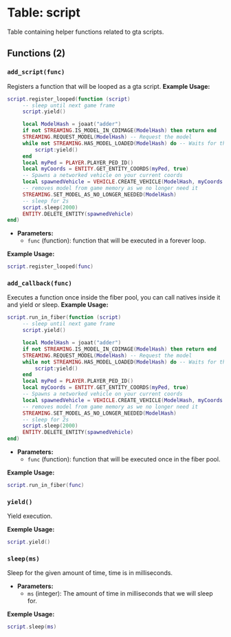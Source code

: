 # Table: script

Table containing helper functions related to gta scripts.

## Functions (2)

### `add_script(func)`

Registers a function that will be looped as a gta script.
**Example Usage:**
```lua
script.register_looped(function (script)
     -- sleep until next game frame
     script.yield()

     local ModelHash = joaat("adder")
     if not STREAMING.IS_MODEL_IN_CDIMAGE(ModelHash) then return end
     STREAMING.REQUEST_MODEL(ModelHash) -- Request the model
     while not STREAMING.HAS_MODEL_LOADED(ModelHash) do -- Waits for the model to load
         script:yield()
     end
     local myPed = PLAYER.PLAYER_PED_ID()
     local myCoords = ENTITY.GET_ENTITY_COORDS(myPed, true)
     -- Spawns a networked vehicle on your current coords
     local spawnedVehicle = VEHICLE.CREATE_VEHICLE(ModelHash, myCoords.x, myCoords.y, myCoords.z, ENTITY.GET_ENTITY_HEADING(myPed), true, false)
     -- removes model from game memory as we no longer need it
     STREAMING.SET_MODEL_AS_NO_LONGER_NEEDED(ModelHash)
     -- sleep for 2s
     script.sleep(2000)
     ENTITY.DELETE_ENTITY(spawnedVehicle)
end)
```

- **Parameters:**
  - `func` (function): function that will be executed in a forever loop.

**Example Usage:**
```lua
script.register_looped(func)
```

### `add_callback(func)`

Executes a function once inside the fiber pool, you can call natives inside it and yield or sleep.
**Example Usage:**
```lua
script.run_in_fiber(function (script)
     -- sleep until next game frame
     script.yield()

     local ModelHash = joaat("adder")
     if not STREAMING.IS_MODEL_IN_CDIMAGE(ModelHash) then return end
     STREAMING.REQUEST_MODEL(ModelHash) -- Request the model
     while not STREAMING.HAS_MODEL_LOADED(ModelHash) do -- Waits for the model to load
         script:yield()
     end
     local myPed = PLAYER.PLAYER_PED_ID()
     local myCoords = ENTITY.GET_ENTITY_COORDS(myPed, true)
     -- Spawns a networked vehicle on your current coords
     local spawnedVehicle = VEHICLE.CREATE_VEHICLE(ModelHash, myCoords.x, myCoords.y, myCoords.z, ENTITY.GET_ENTITY_HEADING(myPed), true, false)
     -- removes model from game memory as we no longer need it
     STREAMING.SET_MODEL_AS_NO_LONGER_NEEDED(ModelHash)
     -- sleep for 2s
     script.sleep(2000)
     ENTITY.DELETE_ENTITY(spawnedVehicle)
end)
```

- **Parameters:**
  - `func` (function): function that will be executed once in the fiber pool.

**Example Usage:**
```lua
script.run_in_fiber(func)
```

### `yield()`

Yield execution.

**Exemple Usage:**
```lua
script.yield()
```

### `sleep(ms)`

Sleep for the given amount of time, time is in milliseconds.

- **Parameters:**
  - `ms` (integer): The amount of time in milliseconds that we will sleep for.

**Exemple Usage:**
```lua
script.sleep(ms)
```

